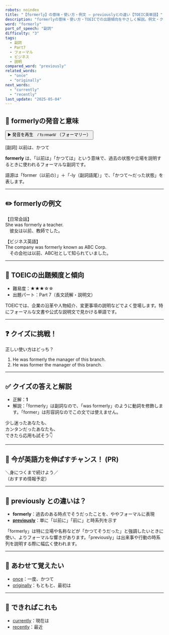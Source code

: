 ```yaml
---
robots: noindex
title: "【formerly】の意味・使い方・例文 ― previouslyとの違い【TOEIC英単語】"
description: "formerlyの意味・使い方・TOEICでの出題傾向をやさしく解説。例文・クイズ付きでpreviouslyとの違いもわかりやすく学べます。"
word: "formerly"
part_of_speech: "副詞"
difficulty: "3"
tags:
  - 副詞
  - Part7
  - フォーマル
  - ビジネス
  - 説明
compared_word: "previously"
related_words:
  - "once"
  - "originally"
next_words:
  - "currently"
  - "recently"
last_update: "2025-05-04"
---
```


## 🔰 formerlyの発音と意味

<button class="play-audio" onclick="playTTS('formerly')">
  <span class="play-audio-main">
    ▶️ 発音を再生　/ˈfɔːrmərli/
  </span>
  <span class="play-audio-sub">
    （フォーマリー）
  </span>
</button>

[副詞] 以前は、かつて

**formerly** は、「以前は」「かつては」という意味で、過去の状態や立場を説明するときに使われるフォーマルな副詞です。

語源は「former（以前の）」＋「-ly（副詞語尾）」で、「かつて～だった状態」を表します。

---

## ✏️ formerlyの例文

【日常会話】  
She was formerly a teacher.  
　彼女は以前、教師でした。

【ビジネス英語】  
The company was formerly known as ABC Corp.  
　その会社は以前、ABC社として知られていました。

---

## 🎯 TOEICの出題頻度と傾向

- 難易度：★★★☆☆
- 出題パート：Part 7（長文読解・説明文）

TOEICでは、企業の沿革や人物紹介、変更事項の説明などでよく登場します。特にフォーマルな文書や公式な説明文で見かける単語です。

---

## ❓ クイズに挑戦！

正しい使い方はどっち？

1. He was formerly the manager of this branch.  
2. He was former the manager of this branch.

---

## ✅ クイズの答えと解説

- 正解：**1**
- 解説：「formerly」は副詞なので、「was formerly」のように動詞を修飾します。「former」は形容詞なのでこの文では使えません。

少し迷ったあなたも、  
カンタンだったあなたも、  
できたら応用も試そう👇️

---

## 🚀 今が英語力を伸ばすチャンス！ (PR)

<div class="info-center">
＼身につくまで続けよう／<br>  
（おすすめ情報予定）
</div>

---

## 🤔  previously との違いは？

- **formerly**：過去のある時点でそうだったことを、ややフォーマルに表現
- **[previously](/word/previously/)**：単に「以前に」「前に」と時系列を示す

「formerly」は特に立場や名称などが「かつてそうだった」と強調したいときに使い、よりフォーマルな響きがあります。「previously」は出来事や行動の時系列を説明する際に幅広く使われます。

---

## 🧩 あわせて覚えたい

- [once](/word/once/)：一度、かつて
- [originally](/word/originally/)：もともと、最初は

---

## 📖 できればこれも

- [currently](/word/currently/)：現在は
- [recently](/word/recently/)：最近

<!-- cvid: aid44_bid24 -->
